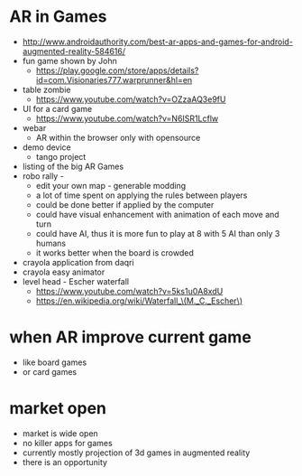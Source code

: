 # AR in Games
- http://www.androidauthority.com/best-ar-apps-and-games-for-android-augmented-reality-584616/
- fun game shown by John
  - https://play.google.com/store/apps/details?id=com.Visionaries777.warprunner&hl=en
- table zombie
  - https://www.youtube.com/watch?v=OZzaAQ3e9fU
- UI for a card game
  - https://www.youtube.com/watch?v=N6ISR1Lcflw
- webar 
  - AR within the browser only with opensource
- demo device
  - tango project
- listing of the big AR Games
- robo rally - 
  - edit your own map - generable modding
  - a lot of time spent on applying the rules between players
  - could be done better if applied by the computer
  - could have visual enhancement with animation of each move and turn
  - could have AI, thus it is more fun to play at 8 with 5 AI than only 3 humans
  - it works better when the board is crowded
- crayola application from daqri
- crayola easy animator
- level head - Escher waterfall
  - https://www.youtube.com/watch?v=5ks1u0A8xdU
  - https://en.wikipedia.org/wiki/Waterfall_\(M._C._Escher\)

# when AR improve current game
- like board games
- or card games

# market open
- market is wide open
- no killer apps for games
- currently mostly projection of 3d games in augmented reality
- there is an opportunity
